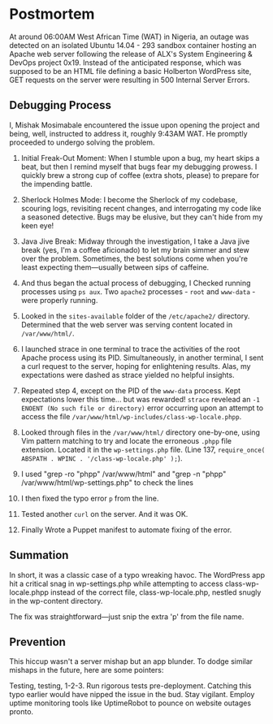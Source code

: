 # Postmortem

At around 06:00AM West African Time (WAT) in Nigeria, an outage was detected on an isolated Ubuntu 14.04 - 293 sandbox container hosting an Apache web server following the release of ALX's System Engineering & DevOps project 0x19. Instead of the anticipated response, which was supposed to be an HTML file defining a basic Holberton WordPress site, GET requests on the server were resulting in 500 Internal Server Errors.

## Debugging Process

I, Mishak Mosimabale encountered the issue upon opening the project and being, well, instructed to address it, roughly 9:43AM WAT. He promptly proceeded to undergo solving the problem.

1. Initial Freak-Out Moment: When I stumble upon a bug, my heart skips a beat, but then I remind myself that bugs fear my debugging prowess. I quickly brew a strong cup of coffee (extra shots, please) to prepare for the impending battle.

2. Sherlock Holmes Mode: I become the Sherlock of my codebase, scouring logs, revisiting recent changes, and interrogating my code like a seasoned detective. Bugs may be elusive, but they can't hide from my keen eye!

3. Java Jive Break: Midway through the investigation, I take a Java jive break (yes, I'm a coffee aficionado) to let my brain simmer and stew over the problem. Sometimes, the best solutions come when you're least expecting them—usually between sips of caffeine.

4. And thus began the actual process of debugging, I Checked running processes using `ps aux`. Two `apache2` processes - `root` and `www-data` -
were properly running.

5. Looked in the `sites-available` folder of the `/etc/apache2/` directory. Determined that
the web server was serving content located in `/var/www/html/`.

6. I launched strace in one terminal to trace the activities of the root Apache process using its PID. Simultaneously, in another terminal, I sent a curl request to the server, hoping for enlightening results. Alas, my expectations were dashed as strace yielded no helpful insights.

4. Repeated step 4, except on the PID of the `www-data` process. Kept expectations lower this
time... but was rewarded! `strace` revelead an `-1 ENOENT (No such file or directory)` error
occurring upon an attempt to access the file `/var/www/html/wp-includes/class-wp-locale.phpp`.

5. Looked through files in the `/var/www/html/` directory one-by-one, using Vim pattern
matching to try and locate the erroneous `.phpp` file extension. Located it in the
`wp-settings.php` file. (Line 137, `require_once( ABSPATH . WPINC . '/class-wp-locale.php' );`).

6. I used "grep -ro "phpp" /var/www/html" and "grep -n "phpp" /var/www/html/wp-settings.php" to check the lines 
7. I then fixed the typo error `p` from the line.

8. Tested another `curl` on the server. And it was OK.

9. Finally Wrote a Puppet manifest to automate fixing of the error.

## Summation

In short, it was a classic case of a typo wreaking havoc. The WordPress app hit a critical snag in wp-settings.php while attempting to access class-wp-locale.phpp instead of the correct file, class-wp-locale.php, nestled snugly in the wp-content directory.

The fix was straightforward—just snip the extra 'p' from the file name.

## Prevention
This hiccup wasn't a server mishap but an app blunder. To dodge similar mishaps in the future, here are some pointers:

Testing, testing, 1-2-3. Run rigorous tests pre-deployment. Catching this typo earlier would have nipped the issue in the bud.
Stay vigilant. Employ uptime monitoring tools like UptimeRobot to pounce on website outages pronto.

